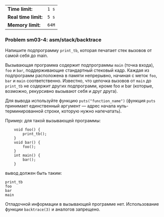 |                      |       |
|----------------------|-------|
| **Time limit:**      | `1 s` |
| **Real time limit:** | `5 s` |
| **Memory limit:**    | `64M` |


### Problem sm03-4: asm/stack/backtrace

Напишите подпрограмму `print_tb`, которая печатает стек вызовов от самой себя до main.

Вызывающая программа содержит подпрограммы `main` (точка входа), `foo` и `bar`, поддерживающие
стандартный стековый кадр. Каждая из подпрограмм расположена в памяти непрерывно, начиная с меток
`foo`, `bar` и `main` соответственно. Известно, что цепочка вызовов от `main` до `print_tb` не
содержит других подпрограмм, кроме foo и bar (которые, возможно, рекурсивно вызывают себя и друг
друга).

Для вывода используйте функцию `puts("function_name")` (функция `puts` принимает единственный
аргумент — адрес начала нуль-терминированной строки, которую нужно напечатать).

Пример: для такой вызывающей программы:

    
    
        void foo() {
            print_tb();
        }
        void bar() {
            foo();
        }
        int main() {
            bar();
        }
    

вывод должен быть таким:

    
    
    print_tb
    foo
    bar
    main
    

Отладочной информации в вызывающей программе нет. Использование функции `backtrace(3)` и аналогов
запрещено.

